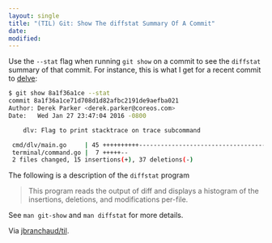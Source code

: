 ```yaml
---
layout: single
title: "(TIL) Git: Show The diffstat Summary Of A Commit"
date:
modified:
---
```


Use the `--stat` flag when running `git show` on a commit to see the
`diffstat` summary of that commit. For instance, this is what I get for a
recent commit to [delve](https://github.com/derekparker/delve):

```bash
$ git show 8a1f36a1ce --stat
commit 8a1f36a1ce71d708d1d82afbc2191de9aefba021
Author: Derek Parker <derek.parker@coreos.com>
Date:   Wed Jan 27 23:47:04 2016 -0800

    dlv: Flag to print stacktrace on trace subcommand

 cmd/dlv/main.go     | 45 ++++++++++-----------------------------------
 terminal/command.go |  7 +++++--
 2 files changed, 15 insertions(+), 37 deletions(-)
```

The following is a description of the `diffstat` program

> This  program  reads the output of diff and displays a histogram of the
> insertions, deletions, and modifications per-file.

See `man git-show` and `man diffstat` for more details.

Via [jbranchaud/til](https://github.com/jbranchaud/til).
